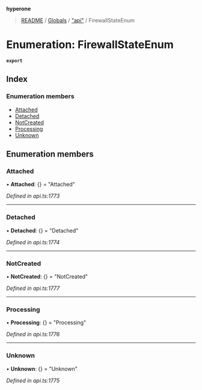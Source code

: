 **hyperone**

> [README](../README.md) / [Globals](../globals.md) / ["api"](../modules/_api_.md) / FirewallStateEnum

# Enumeration: FirewallStateEnum

**`export`** 

## Index

### Enumeration members

* [Attached](_api_.firewallstateenum.md#attached)
* [Detached](_api_.firewallstateenum.md#detached)
* [NotCreated](_api_.firewallstateenum.md#notcreated)
* [Processing](_api_.firewallstateenum.md#processing)
* [Unknown](_api_.firewallstateenum.md#unknown)

## Enumeration members

### Attached

•  **Attached**: {} = "Attached"

*Defined in api.ts:1773*

___

### Detached

•  **Detached**: {} = "Detached"

*Defined in api.ts:1774*

___

### NotCreated

•  **NotCreated**: {} = "NotCreated"

*Defined in api.ts:1777*

___

### Processing

•  **Processing**: {} = "Processing"

*Defined in api.ts:1776*

___

### Unknown

•  **Unknown**: {} = "Unknown"

*Defined in api.ts:1775*
